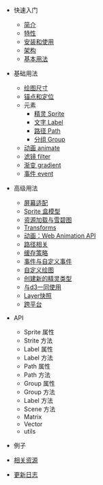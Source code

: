 * 快速入门

  * [简介](/zh-cn/index#简介)
  * [特性](/zh-cn/index#特性)
  * [安装和使用](/zh-cn/index#安装和使用)
  * [架构](/zh-cn/index#架构)
  * [基本用法](/zh-cn/index#基本用法)

* 基础用法

  * [绘图尺寸](/zh-cn/viewport#绘图尺寸)
  * [锚点和定位](/zh-cn/position#锚点和定位)
  * 元素
    * [精灵 Sprite](/zh-cn/elements#精灵-Sprite)
    * [文字 Label](/zh-cn/elements#文字-Label)
    * [路径 Path](/zh-cn/elements#路径-Path)
    * [分组 Group](/zh-cn/elements#分组-Group)
  * [动画 animate](/zh-cn/guide/#动画-animate)
  * [滤镜 filter](/zh-cn/guide/#滤镜-filter)
  * [渐变 gradient](/zh-cn/guide/#渐变-gradient)
  * [事件 event](/zh-cn/guide/#事件-event)

* 高级用法

  * [屏幕适配](/zh-cn/guide/resolution)
  * [Sprite 盒模型](/zh-cn/guide/boxmodel)
  * [资源加载与雪碧图](/zh-cn/guide/resource)
  * [Transforms](/zh-cn/guide/transforms)
  * [动画：Web Animation API](/zh-cn/guide/animations)
  * [路径相关](/zh-cn/guide/path)
  * [缓存策略](/zh-cn/guide/cache)
  * [事件与自定义事件](/zh-cn/guide/events)
  * [自定义绘图](/zh-cn/guide/userdraw)
  * [创建新的精灵类型](/zh-cn/guide/nodes)
  * [与d3一同使用](/zh-cn/guide/d3)
  * [Layer快照](/zh-cn/guide/snapshot)
  * [跨平台](/zh-cn/guide/platforms)

* API

  * Sprite 属性
  * Strite 方法
  * Label 属性
  * Label 方法
  * Path 属性
  * Path 方法
  * Group 属性
  * Group 方法
  * Label 方法
  * Scene 方法
  * Matrix
  * Vector
  * utils

* 例子

* [相关资源](/zh-cn/resource)
* [更新日志](/zh-cn/changelog)
